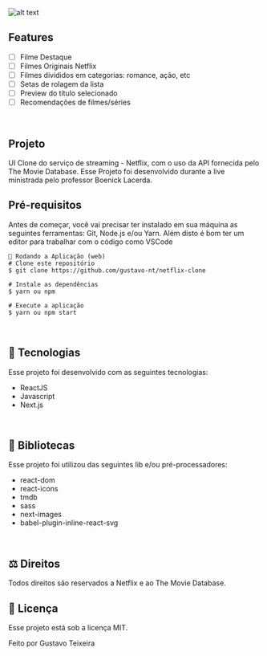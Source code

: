 ![alt text](https://logodownload.org/wp-content/uploads/2014/10/netflix-logo-5.png)

## Features
 - [ ] Filme Destaque
 - [ ] Filmes Originais Netflix
 - [ ] Filmes divididos em categorias: romance, ação, etc
 - [ ] Setas de rolagem da lista
 - [ ] Preview do título selecionado
 - [ ] Recomendações de filmes/séries
</br>

 ## Projeto
UI Clone do serviço de streaming - Netflix, com o uso da API fornecida pelo The Movie Database. Esse Projeto foi desenvolvido durante a live ministrada pelo professor Boenick Lacerda.
</br>

## Pré-requisitos
Antes de começar, você vai precisar ter instalado em sua máquina as seguintes ferramentas: Git, Node.js e/ou Yarn. Além disto é bom ter um editor para trabalhar com o código como VSCode
</br>

```
📗 Rodando a Aplicação (web)
# Clone este repositório
$ git clone https://github.com/gustavo-nt/netflix-clone

# Instale as dependências
$ yarn ou npm

# Execute a aplicação
$ yarn ou npm start
```
</br>

## 🚀 Tecnologias
Esse projeto foi desenvolvido com as seguintes tecnologias:

* ReactJS
* Javascript
* Next.js
</br>

## 📕 Bibliotecas
Esse projeto foi utilizou das seguintes lib e/ou pré-processadores:

* react-dom
* react-icons
* tmdb
* sass
* next-images
* babel-plugin-inline-react-svg
</br>

## ⚖ Direitos
Todos direitos são reservados a Netflix e ao The Movie Database.
</br>

## 📝 Licença
Esse projeto está sob a licença MIT.
</br>

Feito por Gustavo Teixeira
